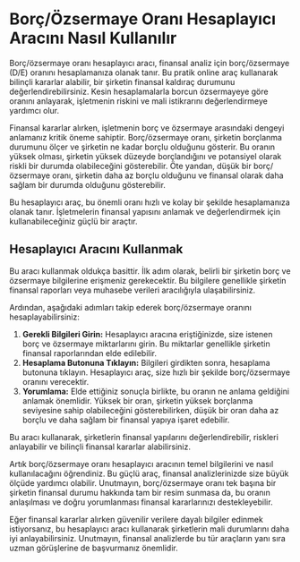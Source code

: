 Borç/Özsermaye Oranı Hesaplayıcı Aracını Nasıl Kullanılır
=========================================================

Borç/özsermaye oranı hesaplayıcı aracı, finansal analiz için borç/özsermaye (D/E) oranını hesaplamanıza olanak tanır. Bu pratik online araç kullanarak bilinçli kararlar alabilir, bir şirketin finansal kaldıraç durumunu değerlendirebilirsiniz. Kesin hesaplamalarla borcun özsermayeye göre oranını anlayarak, işletmenin riskini ve mali istikrarını değerlendirmeye yardımcı olur.

Finansal kararlar alırken, işletmenin borç ve özsermaye arasındaki dengeyi anlamanız kritik öneme sahiptir. Borç/özsermaye oranı, şirketin borçlanma durumunu ölçer ve şirketin ne kadar borçlu olduğunu gösterir. Bu oranın yüksek olması, şirketin yüksek düzeyde borçlandığını ve potansiyel olarak riskli bir durumda olabileceğini gösterebilir. Öte yandan, düşük bir borç/özsermaye oranı, şirketin daha az borçlu olduğunu ve finansal olarak daha sağlam bir durumda olduğunu gösterebilir.

Bu hesaplayıcı araç, bu önemli oranı hızlı ve kolay bir şekilde hesaplamanıza olanak tanır. İşletmelerin finansal yapısını anlamak ve değerlendirmek için kullanabileceğiniz güçlü bir araçtır.

Hesaplayıcı Aracını Kullanmak
-----------------------------

Bu aracı kullanmak oldukça basittir. İlk adım olarak, belirli bir şirketin borç ve özsermaye bilgilerine erişmeniz gerekecektir. Bu bilgilere genellikle şirketin finansal raporları veya muhasebe verileri aracılığıyla ulaşabilirsiniz.

Ardından, aşağıdaki adımları takip ederek borç/özsermaye oranını hesaplayabilirsiniz:

1. **Gerekli Bilgileri Girin:** Hesaplayıcı aracına eriştiğinizde, size istenen borç ve özsermaye miktarlarını girin. Bu miktarlar genellikle şirketin finansal raporlarından elde edilebilir.
2. **Hesaplama Butonuna Tıklayın:** Bilgileri girdikten sonra, hesaplama butonuna tıklayın. Hesaplayıcı araç, size hızlı bir şekilde borç/özsermaye oranını verecektir.
3. **Yorumlama:** Elde ettiğiniz sonuçla birlikte, bu oranın ne anlama geldiğini anlamak önemlidir. Yüksek bir oran, şirketin yüksek borçlanma seviyesine sahip olabileceğini gösterebilirken, düşük bir oran daha az borçlu ve daha sağlam bir finansal yapıya işaret edebilir.

Bu aracı kullanarak, şirketlerin finansal yapılarını değerlendirebilir, riskleri anlayabilir ve bilinçli finansal kararlar alabilirsiniz.

Artık borç/özsermaye oranı hesaplayıcı aracının temel bilgilerini ve nasıl kullanılacağını öğrendiniz. Bu güçlü araç, finansal analizlerinizde size büyük ölçüde yardımcı olabilir. Unutmayın, borç/özsermaye oranı tek başına bir şirketin finansal durumu hakkında tam bir resim sunmasa da, bu oranın anlaşılması ve doğru yorumlanması finansal kararlarınızı destekleyebilir.

Eğer finansal kararlar alırken güvenilir verilere dayalı bilgiler edinmek istiyorsanız, bu hesaplayıcı aracı kullanarak şirketlerin mali durumlarını daha iyi anlayabilirsiniz. Unutmayın, finansal analizlerde bu tür araçların yanı sıra uzman görüşlerine de başvurmanız önemlidir.